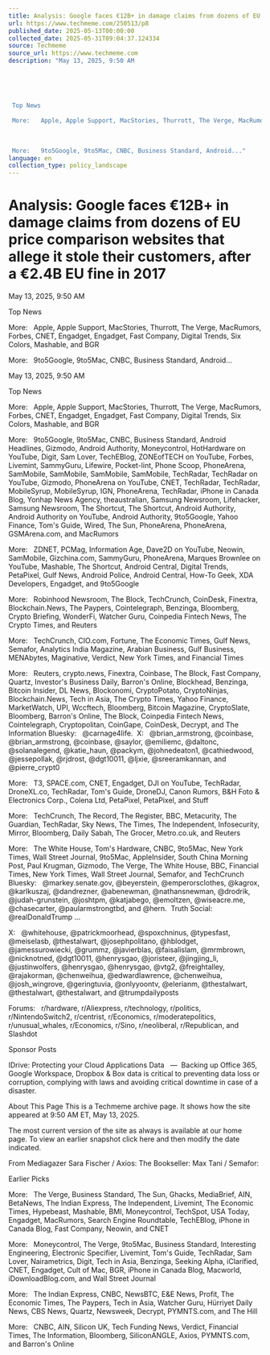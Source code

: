```yaml
---
title: Analysis: Google faces €12B+ in damage claims from dozens of EU price comparison websites that allege it stole their customers, after a €2.4B EU fine in 2017
url: https://www.techmeme.com/250513/p8
published_date: 2025-05-13T00:00:00
collected_date: 2025-05-31T09:04:37.124334
source: Techmeme
source_url: https://www.techmeme.com
description: "May 13, 2025, 9:50 AM 
 
 
 
 
 
 Top News 
 
 More:   Apple, Apple Support, MacStories, Thurrott, The Verge, MacRumors, Forbes, CNET, Engadget, Engadget, Fast Company, Digital Trends, Six Colors, Mashable, and BGR 
 
 
 
 More:   9to5Google, 9to5Mac, CNBC, Business Standard, Android..."
language: en
collection_type: policy_landscape
---
```


# Analysis: Google faces €12B+ in damage claims from dozens of EU price comparison websites that allege it stole their customers, after a €2.4B EU fine in 2017

May 13, 2025, 9:50 AM 
 
 
 
 
 
 Top News 
 
 More:   Apple, Apple Support, MacStories, Thurrott, The Verge, MacRumors, Forbes, CNET, Engadget, Engadget, Fast Company, Digital Trends, Six Colors, Mashable, and BGR 
 
 
 
 More:   9to5Google, 9to5Mac, CNBC, Business Standard, Android...

May 13, 2025, 9:50 AM

Top News 
 
 More:   Apple, Apple Support, MacStories, Thurrott, The Verge, MacRumors, Forbes, CNET, Engadget, Engadget, Fast Company, Digital Trends, Six Colors, Mashable, and BGR

More:   9to5Google, 9to5Mac, CNBC, Business Standard, Android Headlines, Gizmodo, Android Authority, Moneycontrol, HotHardware on YouTube, Digit, Sam Lover, TechEBlog, ZONEofTECH on YouTube, Forbes, Livemint, SammyGuru, Lifewire, Pocket-lint, Phone Scoop, PhoneArena, SamMobile, SamMobile, SamMobile, SamMobile, TechRadar, TechRadar on YouTube, Gizmodo, PhoneArena on YouTube, CNET, TechRadar, TechRadar, MobileSyrup, MobileSyrup, IGN, PhoneArena, TechRadar, iPhone in Canada Blog, Yonhap News Agency, theaustralian, Samsung Newsroom, Lifehacker, Samsung Newsroom, The Shortcut, The Shortcut, Android Authority, Android Authority on YouTube, Android Authority, 9to5Google, Yahoo Finance, Tom's Guide, Wired, The Sun, PhoneArena, PhoneArena, GSMArena.com, and MacRumors

More:   ZDNET, PCMag, Information Age, Dave2D on YouTube, Neowin, SamMobile, Gizchina.com, SammyGuru, PhoneArena, Marques Brownlee on YouTube, Mashable, The Shortcut, Android Central, Digital Trends, PetaPixel, Gulf News, Android Police, Android Central, How-To Geek, XDA Developers, Engadget, and 9to5Google

More:   Robinhood Newsroom, The Block, TechCrunch, CoinDesk, Finextra, Blockchain.News, The Paypers, Cointelegraph, Benzinga, Bloomberg, Crypto Briefing, WonderFi, Watcher Guru, Coinpedia Fintech News, The Crypto Times, and Reuters

More:   TechCrunch, CIO.com, Fortune, The Economic Times, Gulf News, Semafor, Analytics India Magazine, Arabian Business, Gulf Business, MENAbytes, Maginative, Verdict, New York Times, and Financial Times

More:   Reuters, crypto.news, Finextra, Coinbase, The Block, Fast Company, Quartz, Investor's Business Daily, Barron's Online, Blockhead, Benzinga, Bitcoin Insider, DL News, Blockonomi, CryptoPotato, CryptoNinjas, Blockchain.News, Tech in Asia, The Crypto Times, Yahoo Finance, MarketWatch, UPI, Wccftech, Bloomberg, Bitcoin Magazine, CryptoSlate, Bloomberg, Barron's Online, The Block, Coinpedia Fintech News, Cointelegraph, Cryptopolitan, CoinGape, CoinDesk, Decrypt, and The Information 
 Bluesky:   @carnage4life.  X:   @brian_armstrong, @coinbase, @brian_armstrong, @coinbase, @saylor, @emiliemc, @daltonc, @solanalegend, @katie_haun, @packym, @johnedeaton1, @cathiedwood, @jessepollak, @rjdrost, @dgt10011, @ljxie, @sreeramkannan, and @pierre_crypt0

More:   T3, SPACE.com, CNET, Engadget, DJI on YouTube, TechRadar, DroneXL.co, TechRadar, Tom's Guide, DroneDJ, Canon Rumors, B&amp;H Foto &amp; Electronics Corp., Colena Ltd, PetaPixel, PetaPixel, and Stuff 
 
 More:   TechCrunch, The Record, The Register, BBC, Metacurity, The Guardian, TechRadar, Sky News, The Times, The Independent, Infosecurity, Mirror, Bloomberg, Daily Sabah, The Grocer, Metro.co.uk, and Reuters 
 
 More:   The White House, Tom's Hardware, CNBC, 9to5Mac, New York Times, Wall Street Journal, 9to5Mac, AppleInsider, South China Morning Post, Paul Krugman, Gizmodo, The Verge, The White House, BBC, Financial Times, New York Times, Wall Street Journal, Semafor, and TechCrunch 
 Bluesky:   @markey.senate.gov, @beyerstein, @emperorsclothes, @kagrox, @karlkuszaj, @dandrezner, @abenewman, @nathansnewman, @drodrik, @judah-grunstein, @joshtpm, @katjabego, @emoltzen, @wiseacre.me, @chasecarter, @paularmstrongtbd, and @hern.  Truth Social:   @realDonaldTrump … 
 
 X:   @whitehouse, @patrickmoorhead, @spoxchninus, @typesfast, @meiselasb, @thestalwart, @josephpolitano, @hblodget, @jamessurowiecki, @grummz, @javierblas, @faisalislam, @mrmbrown, @nicknotned, @dgt10011, @henrysgao, @joristeer, @jingjing_li, @justinwolfers, @henrysgao, @henrysgao, @vtg2, @freightalley, @rajakorman, @chenweihua, @edwardlawrence, @chenweihua, @josh_wingrove, @geringtuvia, @onlyyoontv, @elerianm, @thestalwart, @thestalwart, @thestalwart, and @trumpdailyposts 
 
 Forums:   r/hardware, r/Aliexpress, r/technology, r/politics, r/NintendoSwitch2, r/centrist, r/Economics, r/moderatepolitics, r/unusual_whales, r/Economics, r/Sino, r/neoliberal, r/Republican, and Slashdot

Sponsor Posts 
 
 IDrive: 
 Protecting your Cloud Applications Data   —  Backing up Office 365, Google Workspace, Dropbox &amp; Box data is critical to preventing data loss or corruption, complying with laws and avoiding critical downtime in case of a disaster.

About This Page 
 This is a Techmeme archive page.
It shows how the site appeared at 9:50 AM ET, May 13, 2025.
 
 The most current version of the site as always is available at our home page.
To view an earlier snapshot click here
and then modify the date indicated.

From Mediagazer 
 Sara Fischer / Axios: 
 The Bookseller: 
 Max Tani / Semafor:

Earlier Picks 
 
 More:   The Verge, Business Standard, The Sun, Ghacks, MediaBrief, AIN, BetaNews, The Indian Express, The Independent, Livemint, The Economic Times, Hypebeast, Mashable, BMI, Moneycontrol, TechSpot, USA Today, Engadget, MacRumors, Search Engine Roundtable, TechEBlog, iPhone in Canada Blog, Fast Company, Neowin, and CNET

More:   Moneycontrol, The Verge, 9to5Mac, Business Standard, Interesting Engineering, Electronic Specifier, Livemint, Tom's Guide, TechRadar, Sam Lover, Nairametrics, Digit, Tech in Asia, Benzinga, Seeking Alpha, iClarified, CNET, Engadget, Cult of Mac, BGR, iPhone in Canada Blog, Macworld, iDownloadBlog.com, and Wall Street Journal

More:   The Indian Express, CNBC, NewsBTC, E&amp;E News, Profit, The Economic Times, The Paypers, Tech in Asia, Watcher Guru, Hürriyet Daily News, CBS News, Quartz, Newsweek, Decrypt, PYMNTS.com, and The Hill 
 
 More:   CNBC, AIN, Silicon UK, Tech Funding News, Verdict, Financial Times, The Information, Bloomberg, SiliconANGLE, Axios, PYMNTS.com, and Barron's Online